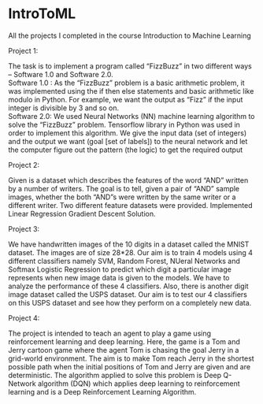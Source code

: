 # IntroToML
All the projects I completed in the course Introduction to Machine Learning

Project 1: 

The task is to implement a program called “FizzBuzz” in two different ways – Software 1.0 and
Software 2.0.                                                                                                                           
Software 1.0 : As the “FizzBuzz” problem is a basic arithmetic problem, it was implemented using the if then
else statements and basic arithmetic like modulo in Python. For example, we want the output as
“Fizz” if the input integer is divisible by 3 and so on.                                                                                 
Software 2.0: We used Neural Networks (NN) machine learning algorithm to solve the “FizzBuzz” problem.
Tensorflow library in Python was used in order to implement this algorithm. We give the input
data (set of integers) and the output we want (goal [set of labels]) to the neural network and let
the computer figure out the pattern (the logic) to get the required output

Project 2:

Given is a dataset which describes the features of the word “AND” written by a number of
writers. The goal is to tell, given a pair of “AND” sample images, whether the both “AND”s
were written by the same writer or a different writer. Two different feature datasets were provided. 
Implemented Linear Regression Gradient Descent Solution.

Project 3:

We have handwritten images of the 10 digits in a dataset called the MNIST dataset. The images are of
size 28*28. Our aim is to train 4 models using 4 different classifiers namely SVM, Random Forest, NUeral
Networks and Softmax Logistic Regression to predict which digit a particular image represents when
new image data is given to the models. We have to analyze the performance of these 4 classifiers. Also,
there is another digit image dataset called the USPS dataset. Our aim is to test our 4 classifiers on this
USPS dataset and see how they perform on a completely new data.

Project 4: 

The project is intended to teach an agent to play a game using reinforcement learning and deep
learning. Here, the game is a Tom and Jerry cartoon game where the agent Tom is chasing the goal Jerry
in a grid-world environment. The aim is to make Tom reach Jerry in the shortest possible path when the
initial positions of Tom and Jerry are given and are deterministic. The algorithm applied to solve this
problem is Deep Q-Network algorithm (DQN) which applies deep learning to reinforcement learning and
is a Deep Reinforcement Learning Algorithm. 
